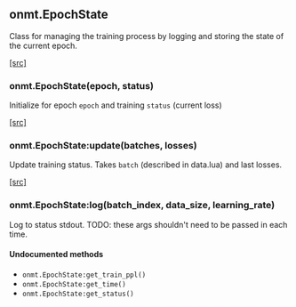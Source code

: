 <a name="onmt.EpochState.dok"></a>


## onmt.EpochState ##

 Class for managing the training process by logging and storing
  the state of the current epoch.


<a class="entityLink" href="https://github.com/opennmt/opennmt/blob/a87c8c95a3cc254280aa661c2ffa86bca2bd7083/lib/train/epoch_state.lua#L9">[src]</a>
<a name="onmt.EpochState"></a>


### onmt.EpochState(epoch, status) ###

 Initialize for epoch `epoch` and training `status` (current loss)

<a class="entityLink" href="https://github.com/opennmt/opennmt/blob/a87c8c95a3cc254280aa661c2ffa86bca2bd7083/lib/train/epoch_state.lua#L28">[src]</a>
<a name="onmt.EpochState:update"></a>


### onmt.EpochState:update(batches, losses) ###

 Update training status. Takes `batch` (described in data.lua) and last losses.

<a class="entityLink" href="https://github.com/opennmt/opennmt/blob/a87c8c95a3cc254280aa661c2ffa86bca2bd7083/lib/train/epoch_state.lua#L40">[src]</a>
<a name="onmt.EpochState:log"></a>


### onmt.EpochState:log(batch_index, data_size, learning_rate) ###

 Log to status stdout.
  TODO: these args shouldn't need to be passed in each time. 


#### Undocumented methods ####

<a name="onmt.EpochState:get_train_ppl"></a>
 * `onmt.EpochState:get_train_ppl()`
<a name="onmt.EpochState:get_time"></a>
 * `onmt.EpochState:get_time()`
<a name="onmt.EpochState:get_status"></a>
 * `onmt.EpochState:get_status()`
